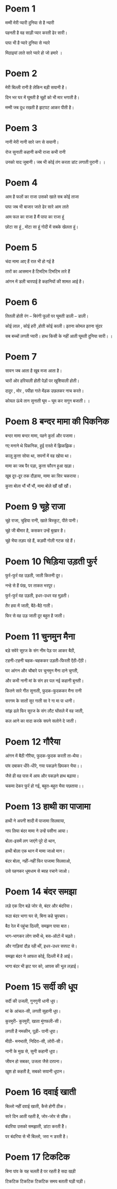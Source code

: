 
# Poem 1 

मम्मी मेरी प्यारी
दुनिया से है न्यारी

पहनती है वह साड़ी
प्यार करती ढेर सारी।

पापा भी है प्यारे
दुनिया से न्यारे

मिठाइयां लाते सारे
प्यारे हो जो हमारे ।

# Poem 2

मेरी बिल्ली रानी है
लेकिन बड़ी सयानी है।

दिन भर घर में घूमती है
चूहों को भी मार भगाती है।

मम्मी जब दूध रखती है
झटपट आकर पीती है। 

# Poem 3

नानी मेरी नानी
सारे जग से सयानी।

रोज सुनाती कहानी
कभी राजा कभी रानी

उनको याद जुबानी।
जब भी कोई तंग करता
डांट लगाती पुरानी। ।

# Poem 4

आम है फलों का राजा
उसको खाते सब कोई ताजा

पापा जब भी बाजार जाते
ढेर सारे आम लाते

आम फल का राजा है
मैं पापा का राजा हूं

छोटा सा हूं , मोटा सा हूं
गोदी में सबके खेलता हूं।

# Poem 5

चंदा मामा आए हैं
रात भी हो गई है

तारों का आसमान है
टिमटिम टिमटिम तारे हैं

आंगन में डली चारपाई है
कहानियों की शामत आई है।

# Poem 6

तितली होती रंग – बिरंगी
फूलों पर घूमती डाली – डाली।

कोई लाल , कोई हरी ,होती कोई काली।
इतना कोमल इतना सुंदर

सब बच्चों लगती प्यारी।
हाथ किसी के नहीं आती
घूमती दुनिया सारी। ।

# Poem 7

सावन जब आता है
खूब मजा आता है।

चारों ओर हरियाली होती
पेड़ों पर खुशियाली होती।

दादुर , मोर , पपीहा गाते
मेंढक उछलकर नाच करते।

कोयल ऊंचे तान सुनाती
घूम – घूम कर सगुन बजाती। ।

# Poem 8 बन्दर मामा की पिकनिक 

बन्दर मामा बन्दर मामा,
पहने कुर्ता और पजामा।

गए मनाने थे पिकनिक,
हुई रास्ते में झिकझिक।

कालू कुत्ता सोया था,
सपनों में वह खोया था।

मामा का जब पैर पड़ा,
कुत्ता फौरन हुआ खड़ा।

खूब दूर-दूर तक दौड़ाया, 
मामा का सिर चकराया।

कुत्ता बोला भौं भौं भौं,
मामा बोले खौं खौं खौं।

# Poem 9 चूहे राजा

चूहे राजा, चुहिया रानी,
खाते बिस्कुट, पीते पानी।

चूहे जी बीमार है,
कसकर उन्हें बुखार है।

चूहे भैया तड़प रहे हैं,
कड़वी गोली गटक रहे हैं।

# Poem 10 चिड़िया उड़ती फुर्र

फुर्र-फुर्र वह उड़ती,
जाती कितनी दूर।

नन्हे से हैं पंख,
पर ताकत भरपूर।

फुर्र-फुर्र वह उड़ती,
इधर-उधर वह मुड़ती।

तैर हवा में जाती,
बैठे-बैठे गाती।

फिर से वह उड़ जाती
दूर बहुत है जाती।

# Poem 11 चुनमुन मैना

बड़े सवेरे सूरज के संग
नीम पेड़ पर आकर बैठी,

टहनी-टहनी चहक-चहककर
उड़ती-फिरती ऐंठी-ऐंठी।

घर आंगन और चौबारे पर
चुनमुन मैना दाने चुगती,

और कभी नानी मां के संग
हर पल नई कहानी बुनती।

कितने सारे गीत सुनाती,
फुदक-फुदककर मैना रानी

सरगम के सातों सुर गाती
सा रे गा मा पा धानी।

सांझ ढले फिर सूरज के संग
लौट घोंसले में वह जाती,

कल आने का वादा करके
सपने सलोने दे जाती।

# Poem 12 गौरैया

आंगन में बैठी गौरैया,
फुदक-फुदक करती ता-थैया।

पांव दबाकर धीरे-धीरे,
गया पकड़ने छिपकर भैया।।

जैसे ही वह पास में आय
और पकड़ने हाथ बढ़ाया।

चकमा देकर फुर्र हो गई,
बहुत-बहुत भैया पछताया।।

# Poem 13 हाथी का पाजामा

हाथी ने अपनी शादी में
पाजामा सिलवाया,

नाप लिया बंदर मामा ने
उन्हें पसीना आया।

बोला-इसमें लग जाएंगे
पूरे दो थान,

हाथी बोला एक थान में
मामा जाओ मान।

बंदर बोला, नहीं-नहीं फिर
पाजामा सिलवाओ,

उसे पहनकर धूमधाम से
ब्याह रचाने जाओ।

# Poem 14 बंदर समझा

लड़े एक दिन बड़े जोर से,
बंदर और बंदरिया।

रूठा बंदर भागा घर से,
बिना कहे चुपचाप।

बैठ रेल में पहुंचा दिल्ली,
समझन पाया बात।

भाग-भागकर लोग सभी थे,
बस-ऑटो में चढ़ते।

और गाड़ियां दौड़ रही थीं,
इधर-उधर सरपट से।

समझा बंदर ने आफत कोई,
दिल्ली में है आई।

भागा बंदर भी झट घर को,
आपस की भूल लड़ाई।

# Poem 15 सर्दी की धूप

सर्दी की उजली,
गुनगुनी धानी धूप।

मां के आंचल-सी,
लगती सुहानी धूप।

कुरमुरी- कुरमुरी,
खाता मुंगफली-सी।

लगती है नमकीन,
पूड़ी- पानी धूपा।

मीठी- मनभाती,
निदिरा-सी, लोरी-सी।

नानी के मुख से,
सुनी कहानी धूपा।

जीवन हो सबका,
उजला जैसे दरपना।

खुश हो कहती है,
सबको सयानी धूपान।

# Poem 16 दवाई खाती

बिल्लो नहीं दवाई खाती,
कैसे होगी ठीक।

सारे दिन आती रहती है,
जोर-जोर से छींक।

बंदरिया उसको समझाती,
डांटा करती हैै।

पर बंदरिया से भी बिल्लो,
जरा न डरती है।

# Poem 17 टिकटिक

बिना पांव के यह चलती है
पर रहती है सदा खड़ी

टिकटिक टिकटिक टिकटिक
समय बताती घड़ी घड़ी।




